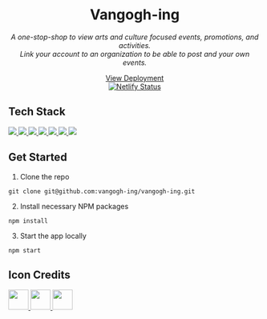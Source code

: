 <div id="header" align="center">
<h1>Vangogh-ing</h1>

<i>A one-stop-shop to view arts and culture focused events, promotions, and activities.
<br>Link your account to an organization to be able to post and your own events.</i>

<a href="https://vangogh-ing.netlify.app/">View Deployment</a> <br>
[![Netlify Status](https://api.netlify.com/api/v1/badges/28a0e61f-a660-4ea6-9d14-1ddc846a7e35/deploy-status)](https://app.netlify.com/sites/vangogh-ing/deploys)

</div>

<div>
<h2>Tech Stack</h2>
<a href='https://lesscss.org/'>
<img src="https://img.shields.io/badge/less-2B4C80?style=for-the-badge&logo=less&logoColor=white" /> </a>

<a href='https://mui.com/'>
<img src="https://img.shields.io/badge/MUI-%230081CB.svg?style=for-the-badge&logo=mui&logoColor=white" /> </a>

<a href='https://www.netlify.com/'>
<img src="https://img.shields.io/badge/netlify-%23000000.svg?style=for-the-badge&logo=netlify&logoColor=#00C7B7" /> </a>

<a href='https://nodejs.org/en/'>
<img src="https://img.shields.io/badge/node.js-6DA55F?style=for-the-badge&logo=node.js&logoColor=white" /> </a>

<a href='https://www.postgresql.org/'>
<img src="https://img.shields.io/badge/postgres-%23316192.svg?style=for-the-badge&logo=postgresql&logoColor=white" /> </a>

<a href='https://reactjs.org/'>
<img src="https://img.shields.io/badge/react-%2320232a.svg?style=for-the-badge&logo=react&logoColor=%2361DAFB" /> </a>

<a href='https://supabase.com/'>
<img src="https://img.shields.io/badge/Supabase-3ECF8E?style=for-the-badge&logo=supabase&logoColor=white" /> </a>
</div>

<h2>Get Started</h2>

1. Clone the repo

```
git clone git@github.com:vangogh-ing/vangogh-ing.git
```

2. Install necessary NPM packages

```
npm install
```

3. Start the app locally

```
npm start
```

<h2>Icon Credits</h2>
<a href='https://www.flaticon.com/free-icon/sunflower_2128152'><img src="https://cdn-icons-png.flaticon.com/512/2128/2128152.png" width='40px'/>
<a href='https://www.flaticon.com/free-icon/sunflower_3367823'><img src="https://cdn-icons-png.flaticon.com/512/3367/3367823.png" width='40px'/>
<a href='https://www.flaticon.com/free-icon/grain_575435'><img src="https://cdn-icons-png.flaticon.com/512/575/575435.png" width='40px'/>
